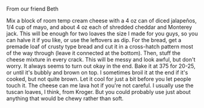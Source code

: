 From our friend Beth

Mix a block of room temp cream cheese with a 4 oz can of diced jalapeños, 1/4 cup of mayo, and about 4 oz each of shredded cheddar and Monterey jack. This will be enough for two loaves the size I made for you guys, so you can halve it if you like, or use the leftovers as dip.
For the bread, get a premade loaf of crusty type bread and cut it in a cross-hatch pattern most of the way through (leave it connected at the bottom). Then, stuff the cheese mixture in every crack. This will be messy and look awful, but don't worry. It always seems to turn out okay in the end. Bake it at 375 for 20-25, or until it's bubbly and brown on top. I sometimes broil it at the end if it's cooked, but not quite brown. Let it cool for just a bit before you let people touch it. The cheese can me lava hot if you're not careful.
I usually use the tuscan loaves, I think, from Kroger. But you could probably use just about anything that would be chewy rather than soft.
